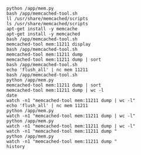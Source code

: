      python /app/mem.py
     bash /app/memcached-tool.sh
     ll /usr/share/memcached/scripts
     ls /usr/share/memcached/scripts
     apt-get install -y memcache
     apt-get install -y memcached
     bash /app/memcached-tool.sh
     memcached-tool mem:11211 display
     bash /app/memcached-tool.sh
     memcached-tool mem:11211 dump
     memcached-tool mem:11211 dump | sort
     bash /app/memcached-tool.sh
     echo 'flush_all' | nc mem 11211
     bash /app/memcached-tool.sh
     python /app/mem.py
     memcached-tool mem:11211 dump | sort
     memcached-tool mem:11211 dump | wc -l
     date
     watch -n1 "memcached-tool mem:11211 dump | wc -l"
     echo 'flush_all' | nc mem 11211
     python /app/mem.py
     watch -n1 "memcached-tool mem:11211 dump | wc -l"
     python /app/mem.py
     watch -n1 "memcached-tool mem:11211 dump | wc -l"
     watch -n1 "memcached-tool mem:11211 dump "
     python /app/mem.py
     watch -n1 "memcached-tool mem:11211 dump "
     history
